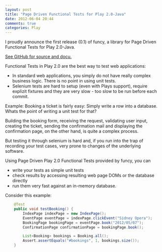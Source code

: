 ```yaml
---
layout: post
title: "Page Driven Functional Tests for Play 2.0-Java"
date: 2012-06-04 20:44
comments: true
categories: Play 
---
```

I proudly announce the first release (0.1) of funcy, a library for
Page Driven Functional Tests for Play 2.0-Java.

[See GitHub for source and docu.](https://github.com/joergviola/funcy) 

<!-- more -->

Functional Tests in Play 2.0 are the best way to test web applications:

* In standard web applications, you simply do not have really complex business logic. There is no point in using unit tests.
* Selenium tests are hard to setup (even with Plays support), require explizit fixtures and they are very slow - too slow to be run before each commit.

Example: Booking a ticket is fairly easy: Simply write a row into a database.
Whats the point of writing a unit test for that?

Building the booking form, receiving the request, validating user input, creating the ticket,
sending the confirmation mail and displaying the confirmation page, on the other hand, is quite a
complex process.

But testing it through selenium is hard and, if you run into the trap of recording your test cases,
very prone to changes of the underlying software.

Using Page Driven Play 2.0 Functional Tests provided by funcy, you can

* write your tests as simple unit tests
* check results by accessing resulting web page DOMs or the database directly
* run them very fast against an in-memory database.

Consider this example:

``` java
	@Test
	public void testBooking() {
		IndexPage indexPage = new IndexPage();
		EventPage eventPage = indexPage.clickEvent("Sidney Opera");
		BookingPage bookingPage = eventPage.book("2012/05/07");
		ConfirmationPage confirmationPage = bookingPage.book();

		List<Booking> bookings = Booking.all();
		Assert.assertEquals("#bookings", 1, bookings.size());
	}
```
